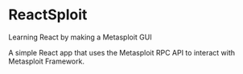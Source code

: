 # ReactSploit
Learning React by making a Metasploit GUI

A simple React app that uses the Metasploit RPC API to interact with Metasploit Framework.